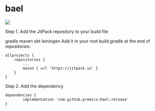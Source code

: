 # bael
[![](https://jitpack.io/v/promicx/bael.svg)](https://jitpack.io/#promicx/bael)

Step 1. Add the JitPack repository to your build file

gradle
maven
sbt
leiningen
Add it in your root build.gradle at the end of repositories:

	allprojects {
		repositories {
			...
			maven { url 'https://jitpack.io' }
		}
	}
Step 2. Add the dependency

	dependencies {
	        implementation 'com.github.promicx:bael:release'
	}
